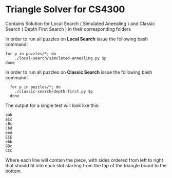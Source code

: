 # Triangle Solver for CS4300

Contains Solution for Local Search ( Simulated Aneealing ) and Classic Search ( Depth First Search ) in their corresponding folders

In order to run all puzzles on **Local Search** issue the following bash command:

    for p in puzzles/*; do
        ./local-search/simulated-annealing.py $p
    done
    
In order to run all puzzles on **Classic Search** issue the following bash command:

      for p in puzzles/*; do
        ./classic-search/depth-first.py $p
      done
    
    
The output for a single test will look like this:

    aab
    aCc
    cBc
    Cbd
    eeA
    ECE
    ebb
    BDc
    CCC
    
Where each line will contain the piece, with sides ordered from left to right that should fit into each slot starting from the top of the triangle board to the bottom.


